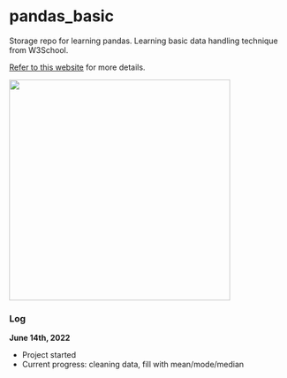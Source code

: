 # pandas_basic
Storage repo for learning pandas.
Learning basic data handling technique from W3School.

[Refer to this website](https://www.w3schools.com/python/pandas/default.asp) for more details.

<img src="https://user-images.githubusercontent.com/90095567/173641967-4bbd539b-5a30-4604-8ea2-6c64a76c3e9f.png" width="400">

### Log

**June 14th, 2022**
- Project started
- Current progress: cleaning data, fill with mean/mode/median
